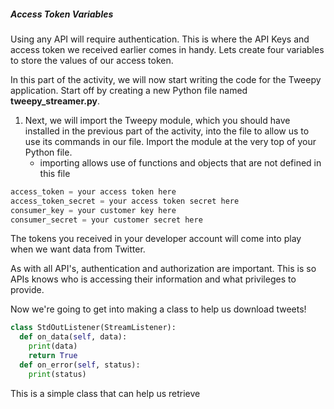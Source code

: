 <!--title={Accessing Data}-->

##### Access Token Variables

Using any API will require authentication. This is where the API Keys and access token we received earlier comes in handy. Lets create four variables to store the values of our access token.

In this part of the activity, we will now start writing the code for the Tweepy application. Start off by creating a new Python file named **tweepy_streamer.py**. 

1. Next, we will import the Tweepy module, which you should have installed in the previous part of the activity, into the file to allow us to use its commands in our file. Import the module at the very top of your Python file.
   - importing allows use of functions and objects that are not defined in this file

```python
access_token = your access token here    			
access_token_secret = your access token secret here
consumer_key = your customer key here
consumer_secret = your customer secret here
```

The tokens you received in your developer account will come into play when we want data from Twitter.

As with all API's, authentication and authorization are important. This is so APIs knows who is accessing their information and what privileges to provide. 

Now we're going to get into making a class to help us download tweets!

```python
class StdOutListener(StreamListener):
  def on_data(self, data):
    print(data)
    return True
  def on_error(self, status):
    print(status)
```
This is a simple class that can help us retrieve